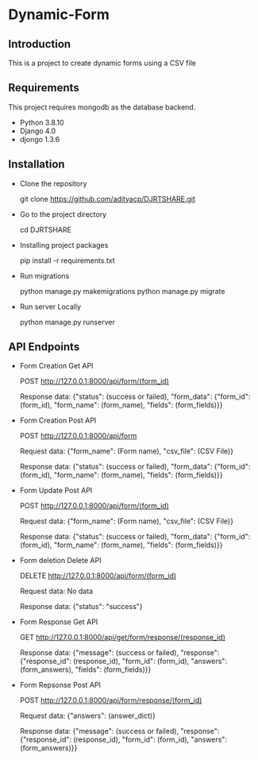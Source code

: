Dynamic-Form
============


## Introduction


This is a project to create dynamic forms using a CSV file

## Requirements


This project requires mongodb as the database backend.

- Python 3.8.10
- Django 4.0
- djongo 1.3.6


## Installation

  
-  Clone the repository

     git clone https://github.com/adityacp/DJRTSHARE.git

-  Go to the project directory

     cd DJRTSHARE


- Installing project packages

     pip install -r requirements.txt


- Run migrations

     python manage.py makemigrations 
     python manage.py migrate


- Run server Locally

     python manage.py runserver


## API Endpoints

- Form Creation Get API
  
  POST http://127.0.0.1:8000/api/form/(form_id)

  Response data: {"status": (success or failed), "form_data": {"form_id": (form_id), "form_name": (form_name), "fields": (form_fields)}}

- Form Creation Post API
  
  POST http://127.0.0.1:8000/api/form
     
  Request data: {"form_name": (Form name), "csv_file": (CSV File)}
  
  Response data: {"status": (success or failed), "form_data": {"form_id": (form_id), "form_name": (form_name), "fields": (form_fields)}}

- Form Update Post API
  
  POST http://127.0.0.1:8000/api/form/(form_id)
     
  Request data: {"form_name": (Form name), "csv_file": (CSV File)}
  
  Response data: {"status": (success or failed), "form_data": {"form_id": (form_id), "form_name": (form_name), "fields": (form_fields)}}
  
- Form deletion Delete API
  
  DELETE http://127.0.0.1:8000/api/form/(form_id)
  
  Request data: No data
  
  Response data: {"status": "success"}
  
- Form Response Get API

  GET http://127.0.0.1:8000/api/get/form/response/(response_id)
  
  Response data: {"message": (success or failed), "response": {"response_id": (response_id), "form_id": (form_id), "answers": (form_answers), "fields": (form_fields)}}
  
- Form Repsonse Post API

  POST http://127.0.0.1:8000/api/form/response/(form_id)
  
  Request data: {"answers": (answer_dict)}
  
  Response data: {"message": (success or failed), "response": {"response_id": (response_id), "form_id": (form_id), "answers": (form_answers)}}
  
  
